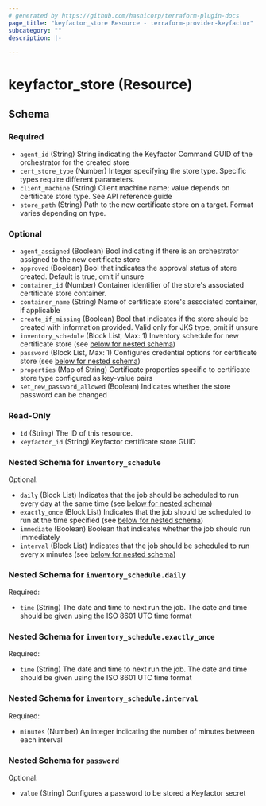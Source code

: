 ```yaml
---
# generated by https://github.com/hashicorp/terraform-plugin-docs
page_title: "keyfactor_store Resource - terraform-provider-keyfactor"
subcategory: ""
description: |-
  
---
```


# keyfactor_store (Resource)





<!-- schema generated by tfplugindocs -->
## Schema

### Required

- `agent_id` (String) String indicating the Keyfactor Command GUID of the orchestrator for the created store
- `cert_store_type` (Number) Integer specifying the store type. Specific types require different parameters.
- `client_machine` (String) Client machine name; value depends on certificate store type. See API reference guide
- `store_path` (String) Path to the new certificate store on a target. Format varies depending on type.

### Optional

- `agent_assigned` (Boolean) Bool indicating if there is an orchestrator assigned to the new certificate store
- `approved` (Boolean) Bool that indicates the approval status of store created. Default is true, omit if unsure
- `container_id` (Number) Container identifier of the store's associated certificate store container.
- `container_name` (String) Name of certificate store's associated container, if applicable
- `create_if_missing` (Boolean) Bool that indicates if the store should be created with information provided. Valid only for JKS type, omit if unsure
- `inventory_schedule` (Block List, Max: 1) Inventory schedule for new certificate store (see [below for nested schema](#nestedblock--inventory_schedule))
- `password` (Block List, Max: 1) Configures credential options for certificate store (see [below for nested schema](#nestedblock--password))
- `properties` (Map of String) Certificate properties specific to certificate store type configured as key-value pairs
- `set_new_password_allowed` (Boolean) Indicates whether the store password can be changed

### Read-Only

- `id` (String) The ID of this resource.
- `keyfactor_id` (String) Keyfactor certificate store GUID

<a id="nestedblock--inventory_schedule"></a>
### Nested Schema for `inventory_schedule`

Optional:

- `daily` (Block List) Indicates that the job should be scheduled to run every day at the same time (see [below for nested schema](#nestedblock--inventory_schedule--daily))
- `exactly_once` (Block List) Indicates that the job should be scheduled to run at the time specified (see [below for nested schema](#nestedblock--inventory_schedule--exactly_once))
- `immediate` (Boolean) Boolean that indicates whether the job should run immediately
- `interval` (Block List) Indicates that the job should be scheduled to run every x minutes (see [below for nested schema](#nestedblock--inventory_schedule--interval))

<a id="nestedblock--inventory_schedule--daily"></a>
### Nested Schema for `inventory_schedule.daily`

Required:

- `time` (String) The date and time to next run the job. The date and time should be given using the ISO 8601 UTC time format


<a id="nestedblock--inventory_schedule--exactly_once"></a>
### Nested Schema for `inventory_schedule.exactly_once`

Required:

- `time` (String) The date and time to next run the job. The date and time should be given using the ISO 8601 UTC time format


<a id="nestedblock--inventory_schedule--interval"></a>
### Nested Schema for `inventory_schedule.interval`

Required:

- `minutes` (Number) An integer indicating the number of minutes between each interval



<a id="nestedblock--password"></a>
### Nested Schema for `password`

Optional:

- `value` (String) Configures a password to be stored a Keyfactor secret


